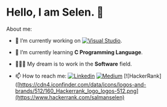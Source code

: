 # Hello, I am Selen. 👋

About me:

- 🔭 I’m currently working on  [![Visual Studio](https://img.shields.io/badge/--6C33AF?logo=visual%20studio)](https://visualstudio.microsoft.com/).
- 🌱 I’m currently learning **C Programming Language**.
- 👩🏽‍💻 My dream is to work in the **Software** field.



- 📫 How to reach me: [![Linkedin](https://img.icons8.com/fluency/48/000000/linkedin.png)](https://www.linkedin.com/in/z-selen-salman/) [![Medium](https://img.icons8.com/ios-filled/48/000000/medium-monogram--v1.png)](https://medium.com/@salmanselen) [![HackerRank]([https://cdn4.iconfinder.com/data/icons/logos-and-brands/512/160_Hackerrank_logo_logos-512.png](https://www.hackerrank.com/salmanselen)
